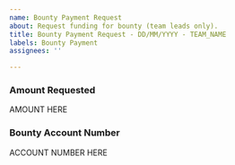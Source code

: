 ```yaml
---
name: Bounty Payment Request
about: Request funding for bounty (team leads only).
title: Bounty Payment Request - DD/MM/YYYY - TEAM_NAME
labels: Bounty Payment
assignees: ''

---
```


### Amount Requested
AMOUNT HERE

### Bounty Account Number
ACCOUNT NUMBER HERE
